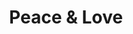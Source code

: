 ---
pid: PT197
title: Peace & Love
location_transcription: Penn treaty Park
zipcode: 
outside_phl: 
neighborhood: 
age: '17'
age_range: 13-19
instagram: 
image_file_name: PT_197.jpg
proposal_transcription: A sculpture that shows William Penn and cheif tammarhand,
  shaking hands and bringing peace & love to the city of brotherly love.
topic: Brotherly Love,Figure,History,Native Americans
topic_summary: 0, 0, 0, 0
type: Sculpture Statue
keywords_other: 
credit: Mark Lopez
image_labels: 
twitter: 
facebook: 
permalink: "/monuments/pt197/"
layout: item-page
---
